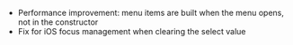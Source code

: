 - Performance improvement: menu items are built when the menu opens, not in the constructor
- Fix for iOS focus management when clearing the select value
